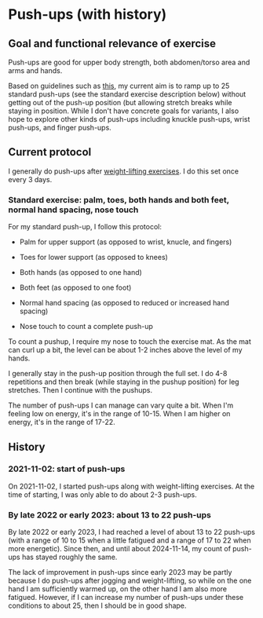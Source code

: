 # Push-ups (with history)

## Goal and functional relevance of exercise

Push-ups are good for upper body strength, both abdomen/torso area and
arms and hands.

Based on guidelines such as
[this](https://www.mayoclinic.org/healthy-lifestyle/fitness/in-depth/fitness/art-20046433),
my current aim is to ramp up to 25 standard push-ups (see the standard
exercise description below) without getting out of the push-up
position (but allowing stretch breaks while staying in
position. While I don't have concrete goals for variants, I also hope
to explore other kinds of push-ups including knuckle push-ups, wrist
push-ups, and finger push-ups.

## Current protocol

I generally do push-ups after [weight-lifting
exercises](weight-lifting-exercises-with-history.md). I do this set
once every 3 days.

### Standard exercise: palm, toes, both hands and both feet, normal hand spacing, nose touch

For my standard push-up, I follow this protocol:

* Palm for upper support (as opposed to wrist, knucle, and fingers)

* Toes for lower support (as opposed to knees)

* Both hands (as opposed to one hand)

* Both feet (as opposed to one foot)

* Normal hand spacing (as opposed to reduced or increased hand spacing)

* Nose touch to count a complete push-up

To count a pushup, I require my nose to touch the exercise mat. As the
mat can curl up a bit, the level can be about 1-2 inches above the
level of my hands.

I generally stay in the push-up position through the full set. I do 4-8
repetitions and then break (while staying in the pushup position) for
leg stretches. Then I continue with the pushups.

The number of push-ups I can manage can vary quite a bit. When I'm
feeling low on energy, it's in the range of 10-15. When I am higher on
energy, it's in the range of 17-22.

## History

### 2021-11-02: start of push-ups

On 2021-11-02, I started push-ups along with weight-lifting
exercises. At the time of starting, I was only able to do about 2-3
push-ups.

### By late 2022 or early 2023: about 13 to 22 push-ups

By late 2022 or early 2023, I had reached a level of about 13 to 22
push-ups (with a range of 10 to 15 when a little fatigued and a range
of 17 to 22 when more energetic). Since then, and until about
2024-11-14, my count of push-ups has stayed roughly the same.

The lack of improvement in push-ups since early 2023 may be partly
because I do push-ups after jogging and weight-lifting, so while on
the one hand I am sufficiently warmed up, on the other hand I am also
more fatigued. However, if I can increase my number of push-ups under
these conditions to about 25, then I should be in good shape.
